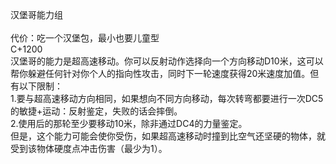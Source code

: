 <title>汉堡哥能力组</title>
<meta name="GENERATOR" content="WinCHM">
<meta http-equiv="Content-Type" content="text/html; charset=gb2312">
<br>
<br>
<br>汉堡哥能力组 
<br>
<br>代价：吃一个汉堡包，最小也要儿童型 
<br>C+1200 
<br>汉堡哥的能力是超高速移动。你可以反射动作选择向一个方向移动D10米，这可以帮你躲避任何针对你个人的指向性攻击，同时下一轮速度获得20米速度加值。但有以下限制： 
<br>1.要与超高速移动方向相同，如果想向不同方向移动，每次转弯都要进行一次DC5的敏捷+运动：反射鉴定，失败的话会摔倒。 
<br>2.使用后的那轮至少要移动10米，除非通过DC4的力量鉴定。 
<br>但是，这个能力可能会使你受伤，如果超高速移动时撞到比空气还坚硬的物体，就受到该物体硬度点冲击伤害（最少为1）。 